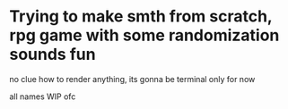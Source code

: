 # Trying to make smth from scratch, rpg game with some randomization sounds fun

no clue how to render anything, its gonna be terminal only for now

all names WIP ofc
